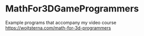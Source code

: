 # MathFor3DGameProgrammers
Example programs that accompany my video course https://wojtsterna.com/math-for-3d-programmers
